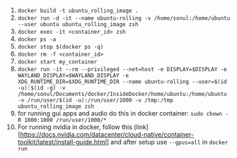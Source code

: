 1. `docker build -t ubuntu_rolling_image .`
2. `docker run -d -it --name ubuntu-rolling -v /home/sonul:/home/ubuntu --user ubuntu ubuntu_rolling_image zsh`
3. `docker exec -it <container_id> zsh`
4. `docker ps -a`
5. `docker stop $(docker ps -q)`
6. `docker rm -f <container_id>`
7. `docker start my_container`
8. `docker run -it --rm --privileged --net=host -e DISPLAY=$DISPLAY -e WAYLAND_DISPLAY=$WAYLAND_DISPLAY -e XDG_RUNTIME_DIR=$XDG_RUNTIME_DIR --name ubuntu-rolling --user=$(id -u):$(id -g) -v /home/sonul/Documents/docker/InsideDocker/home/ubuntu:/home/ubuntu -v /run/user/$(id -u):/run/user/1000 -v /tmp:/tmp ubuntu_rolling_image zsh`
9. for running gui apps and audio do this in docker container: `sudo chown -R 1000:1000 /run/user/1000/*`
10. For running nvidia in docker, follow this (link][https://docs.nvidia.com/datacenter/cloud-native/container-toolkit/latest/install-guide.html] and after setup use ```--gpus=all``` in ```docker run```


   
